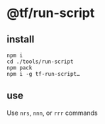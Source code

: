 # @tf/run-script

## install

```
npm i
cd ./tools/run-script
npm pack
npm i -g tf-run-script…
```

## use

Use `nrs`, `nnn`, or `rrr` commands
